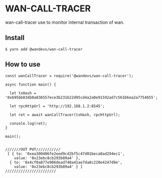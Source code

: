 # WAN-CALL-TRACER

wan-call-tracer use to monitor internal transaction of wan.

## Install

```
$ yarn add @wandevs/wan-call-tracer

```

## How to use

```
const wanCallTracer = require('@wandevs/wan-call-tracer');

async function main() {
  
  let txHash = '0x695bb83db0a836557ece3b231b22d95cd4a2a0e91592ad7c561b6ea2a7754655';

  let rpcHttpUrl = 'http://192.168.1.2:8545';

  let ret = await wanCallTracer(txHash, rpcHttpUrl);

  console.log(ret);
}

main();


///////OUT PUT///////////
 [ { to: '0xea300406fe2eed9cd2bf5c47d01beca8ad294ec1',
    value: '0x23ebc8cb293b89a4' },
  { to: '0x4cf0a877e906dead748a41ae7da8c220e4247d9e',
    value: '0x23ebc8cb293b89a4' } ]
///////////////////////

```